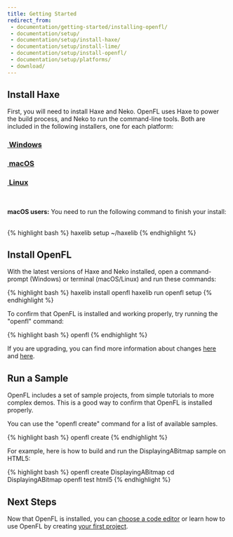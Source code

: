 ```yaml
---
title: Getting Started
redirect_from:
 - documentation/getting-started/installing-openfl/
 - documentation/setup/
 - documentation/setup/install-haxe/
 - documentation/setup/install-lime/
 - documentation/setup/install-openfl/
 - documentation/setup/platforms/
 - download/
---
```


## Install Haxe

First, you will need to install Haxe and Neko. OpenFL uses Haxe to power the build process, and Neko to run the command-line tools. Both are included in the following installers, one for each platform:

<div class="row">
	<div class="col-md-4 text-center">
		<a class="btn" href="https://github.com/HaxeFoundation/haxe/releases/download/3.4.4/haxe-3.4.4-win64.exe">
			<h3><span class="icon-windows">&nbsp;Windows</h3>
		</a>
	</div>
	<div class="col-md-4 text-center">
		<a class="btn" href="https://github.com/HaxeFoundation/haxe/releases/download/3.4.4/haxe-3.4.4-osx-installer.pkg">
			<h3><span class="icon-apple"></span>&nbsp;macOS</h3>
		</a>
	</div>
	<div class="col-md-4 text-center">
		<a class="btn" href="https://haxe.org/download/linux/" target="_blank">
			<h3><span class="icon-linux"></span>&nbsp;Linux</h3>
		</a>
	</div>
</div>

<br />

<div class="alert alert-warning">
<p><strong>macOS users:</strong> You need to run the following command to finish your install:</p>
<br/>
{% highlight bash %}
haxelib setup ~/haxelib
{% endhighlight %}
</div>

## Install OpenFL

With the latest versions of Haxe and Neko installed, open a command-prompt (Windows) or terminal (macOS/Linux) and run these commands:

{% highlight bash %}
haxelib install openfl
haxelib run openfl setup
{% endhighlight %}

To confirm that OpenFL is installed and working properly, try running the "openfl" command:

{% highlight bash %}
openfl
{% endhighlight %}

If you are upgrading, you can find more information about changes <a href="https://github.com/openfl/lime/blob/master/CHANGELOG.md" target="_blank">here</a> and <a href="https://github.com/openfl/openfl/blob/master/CHANGELOG.md" target="_blank">here</a>.

## Run a Sample

OpenFL includes a set of sample projects, from simple tutorials to more complex demos. This is a good way to confirm that OpenFL is installed properly.

You can use the "openfl create" command for a list of available samples.

{% highlight bash %}
openfl create
{% endhighlight %}

For example, here is how to build and run the DisplayingABitmap sample on HTML5:

{% highlight bash %}
openfl create DisplayingABitmap
cd DisplayingABitmap
openfl test html5
{% endhighlight %}



## Next Steps

Now that OpenFL is installed, you can [choose a code editor](/learn/docs/choosing-a-code-editor/) or learn how to use OpenFL by creating [your first project](/learn/tutorials/displaying-a-bitmap/).
